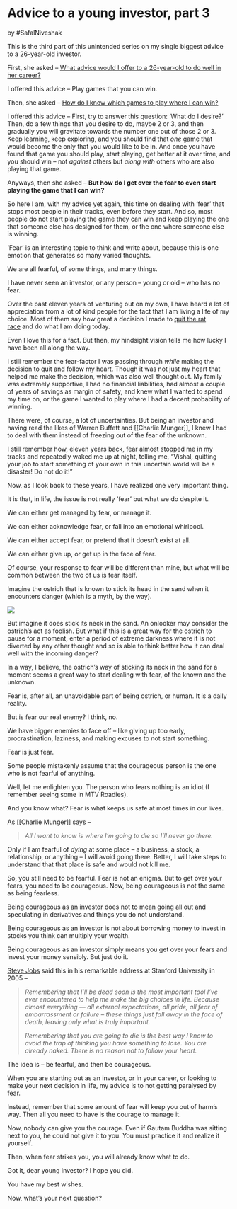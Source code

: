 # Advice to a young investor, part 3

by #SafalNiveshak 

This is the third part of this unintended series on my single biggest advice to a 26-year-old investor.

First, she asked – [What advice would I offer to a 26-year-old to do well in her career?](https://click.mlsend.com/link/c/YT0xOTg4OTg4MTQzMTY4MTMzODU1JmM9ejFiNCZlPTAmYj05OTA5MTQyOTAmZD16MW8wZjFu.r3I9edQ7Ky-4oamTXCxJuZpYY1LrEm43vwpNPm9QOHY)

I offered this advice – Play games that you can win.

Then, she asked – [How do I know which games to play where I can win?](https://click.mlsend.com/link/c/YT0xOTg4OTg4MTQzMTY4MTMzODU1JmM9ejFiNCZlPTAmYj05OTA5MTQyOTEmZD1sM2k5czVo.zXNU-7yQnzTiuqzUk43gr91670jgEHeqGJ3pgLvCBQw)

I offered this advice – First, try to answer this question: ‘What do I desire?’ Then, do a few things that you desire to do, maybe 2 or 3, and then gradually you will gravitate towards the number one out of those 2 or 3. Keep learning, keep exploring, and you should find that _one_ game that would become the only that you would like to be in. And once you have found that game you should play, start playing, get better at it over time, and you should win – not _against_ others but _along with_ others who are also playing that game.

Anyways, then she asked – **But how do I get over the fear to even start playing the game that I can win?**

So here I am, with my advice yet again, this time on dealing with ‘fear’ that stops most people in their tracks, even before they start. And so, most people do not start playing the game they can win and keep playing the one that someone else has designed for them, or the one where someone else is winning.

‘Fear’ is an interesting topic to think and write about, because this is one emotion that generates so many varied thoughts.

We are all fearful, of some things, and many things.

I have never seen an investor, or any person – young or old – who has no fear.

Over the past eleven years of venturing out on my own, I have heard a lot of appreciation from a lot of kind people for the fact that I am living a life of my choice. Most of them say how great a decision I made to [quit the rat race](https://click.mlsend.com/link/c/YT0xOTg4OTg4MTQzMTY4MTMzODU1JmM9ejFiNCZlPTAmYj05OTA5MTQyOTImZD14MGo5aTB6.M_inlI9VnpKyp2lZzDlvw4AAEDgOJIW7rqEDckMpKSk) and do what I am doing today.

Even I love this for a fact. But then, my hindsight vision tells me how lucky I have been all along the way.

I still remember the fear-factor I was passing through _while_ making the decision to quit and follow my heart. Though it was not just my heart that helped me make the decision, which was also well thought out. My family was extremely supportive, I had no financial liabilities, had almost a couple of years of savings as margin of safety, and knew what I wanted to spend my time on, or the game I wanted to play where I had a decent probability of winning.

There were, of course, a lot of uncertainties. But being an investor and having read the likes of Warren Buffett and [[Charlie Munger]], I knew I had to deal with them instead of freezing out of the fear of the unknown.

I still remember how, eleven years back, fear almost stopped me in my tracks and repeatedly waked me up at night, telling me, “Vishal, quitting your job to start something of your own in this uncertain world will be a disaster! Do not do it!”

Now, as I look back to these years, I have realized one very important thing.

It is that, in life, the issue is not really ‘fear’ but what we do despite it.

We can either get managed by fear, or manage it.

We can either acknowledge fear, or fall into an emotional whirlpool.

We can either accept fear, or pretend that it doesn’t exist at all.

We can either give up, or get up in the face of fear.

Of course, your response to fear will be different than mine, but what will be common between the two of us is fear itself.

Imagine the ostrich that is known to stick its head in the sand when it encounters danger (which is a myth, by the way).

[![](https://ci4.googleusercontent.com/proxy/rBvAT5chxJG6WIUs-MYY_hSzwAEDQHoXXVgpYIaLxYfcwfor_DKpXyJUxNV4zglvpehYFSFta3Bcc8SpbtEpUFxlLt2qc8dundJZ7R40GwJ2usfh-Q2NvG-bOpObBvH5VFU3AXSy1pPzLIJnxxM=s0-d-e1-ft#https://bucket.mlcdn.com/a/3378/3378574/images/48be5dde608d26155f52187ef076c9b94c760be0.png)](https://click.mlsend.com/link/c/YT0xOTg4OTg4MTQzMTY4MTMzODU1JmM9ejFiNCZlPTAmYj05OTA5MTQyOTMmZD1kNG02ejNz.a2Q5Dkq34HfhhfQhfe8oNeRl6oVrRkebHu-KfTocK2I)

But imagine it does stick its neck in the sand. An onlooker may consider the ostrich’s act as foolish. But what if this is a great way for the ostrich to pause for a moment, enter a period of extreme darkness where it is not diverted by any other thought and so is able to think better how it can deal well with the incoming danger?

In a way, I believe, the ostrich’s way of sticking its neck in the sand for a moment seems a great way to start dealing with fear, of the known and the unknown.

Fear is, after all, an unavoidable part of being ostrich, or human. It is a daily reality.

But is fear our real enemy? I think, no.

We have bigger enemies to face off – like giving up too early, procrastination, laziness, and making excuses to not start something.

Fear is just fear.

Some people mistakenly assume that the courageous person is the one who is not fearful of anything.

Well, let me enlighten you. The person who fears nothing is an idiot (I remember seeing some in MTV Roadies).

And you know what? Fear is what keeps us safe at most times in our lives.

As [[Charlie Munger]] says –

> _All I want to know is where I’m going to die so I’ll never go there._

Only if I am fearful of _dying_ at some place – a business, a stock, a relationship, or anything – I will avoid going there. Better, I will take steps to understand that that place is safe and would not kill me.

So, you still need to be fearful. Fear is not an enigma. But to get over your fears, you need to be courageous. Now, being courageous is not the same as being fearless.

Being courageous as an investor does not to mean going all out and speculating in derivatives and things you do not understand.

Being courageous as an investor is not about borrowing money to invest in stocks you think can multiply your wealth.

Being courageous as an investor simply means you get over your fears and invest your money sensibly. But just do it.

[Steve Jobs](https://click.mlsend.com/link/c/YT0xOTg4OTg4MTQzMTY4MTMzODU1JmM9ejFiNCZlPTAmYj05OTA5MTQyOTQmZD1rM2s3ejR5.4JwH5TvTv6WBdVbWDv2tVbGH7U_fC2LtVkXSYHdQbMM) said this in his remarkable address at Stanford University in 2005 –

> _Remembering that I’ll be dead soon is the most important tool I’ve ever encountered to help me make the big choices in life. Because almost everything — all external expectations, all pride, all fear of embarrassment or failure – these things just fall away in the face of death, leaving only what is truly important._
> 
> _Remembering that you are going to die is the best way I know to avoid the trap of thinking you have something to lose. You are already naked. There is no reason not to follow your heart._

The idea is – be fearful, and then be courageous.

When you are starting out as an investor, or in your career, or looking to make your next decision in life, my advice is to not getting paralysed by fear.

Instead, remember that some amount of fear will keep you out of harm’s way. Then all you need to have is the courage to manage it.

Now, nobody can give you the courage. Even if Gautam Buddha was sitting next to you, he could not give it to you. You must practice it and realize it yourself.

Then, when fear strikes you, you will already know what to do.

Got it, dear young investor? I hope you did.

You have my best wishes.

Now, what’s your next question?